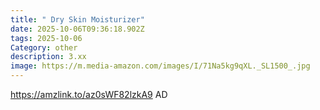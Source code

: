 ```yaml
---
title: " Dry Skin Moisturizer"
date: 2025-10-06T09:36:18.902Z
tags: 2025-10-06
Category: other
description: 3.xx
image: https://m.media-amazon.com/images/I/71Na5kg9qXL._SL1500_.jpg
---
```

https://amzlink.to/az0sWF82lzkA9
AD